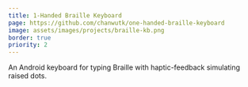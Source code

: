 ```yaml
---
title: 1-Handed Braille Keyboard
page: https://github.com/chanwutk/one-handed-braille-keyboard
image: assets/images/projects/braille-kb.png
border: true
priority: 2
---
```

An Android keyboard for typing Braille with haptic-feedback simulating raised dots.